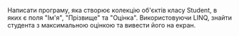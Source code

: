 Написати програму, яка створює колекцію об'єктів класу Student, в яких є поля "Ім'я", "Прізвище" та "Оцінка". Використовуючи LINQ, знайти студента з максимальною оцінкою та вивести його на екран.
